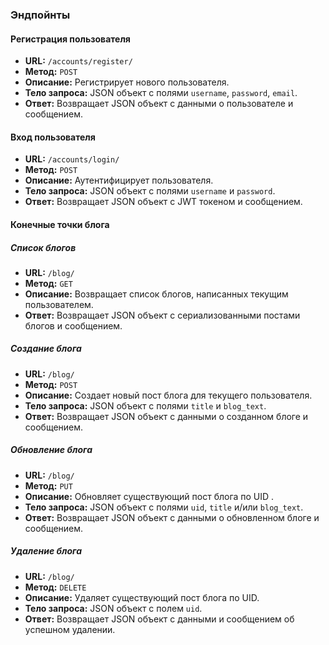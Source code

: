 ### Эндпойнты

#### Регистрация пользователя
- **URL:** `/accounts/register/`
- **Метод:** `POST`
- **Описание:** Регистрирует нового пользователя.
- **Тело запроса:** JSON объект с полями `username`, `password`, `email`.
- **Ответ:** Возвращает JSON объект с данными о пользователе и сообщением.

#### Вход пользователя
- **URL:** `/accounts/login/`
- **Метод:** `POST`
- **Описание:** Аутентифицирует пользователя.
- **Тело запроса:** JSON объект с полями `username` и `password`.
- **Ответ:** Возвращает JSON объект с JWT токеном и сообщением.

#### Конечные точки блога

##### Список блогов
- **URL:** `/blog/`
- **Метод:** `GET`
- **Описание:** Возвращает список блогов, написанных текущим пользователем.
- **Ответ:** Возвращает JSON объект с сериализованными постами блогов и сообщением.

##### Создание блога
- **URL:** `/blog/`
- **Метод:** `POST`
- **Описание:** Создает новый пост блога для текущего пользователя.
- **Тело запроса:** JSON объект с полями `title` и `blog_text`.
- **Ответ:** Возвращает JSON объект с данными о созданном блоге и сообщением.

##### Обновление блога
- **URL:** `/blog/`
- **Метод:** `PUT`
- **Описание:** Обновляет существующий пост блога по UID .
- **Тело запроса:** JSON объект с полями `uid`, `title` и/или `blog_text`.
- **Ответ:** Возвращает JSON объект с данными о обновленном блоге и сообщением.

##### Удаление блога
- **URL:** `/blog/`
- **Метод:** `DELETE`
- **Описание:** Удаляет существующий пост блога по UID.
- **Тело запроса:** JSON объект с полем `uid`.
- **Ответ:** Возвращает JSON объект с данными и сообщением об успешном удалении.

